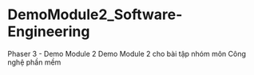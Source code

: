# DemoModule2_Software-Engineering
Phaser 3 - Demo Module 2
Demo Module 2 cho bài tập nhóm môn Công nghệ phần mềm

